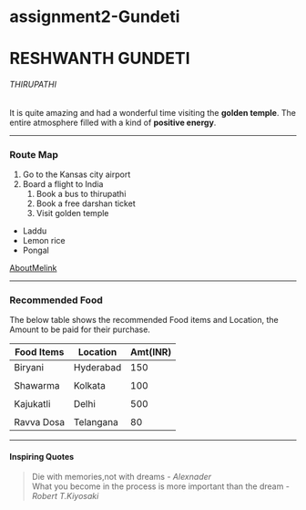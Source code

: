 # assignment2-Gundeti

# RESHWANTH GUNDETI

###### THIRUPATHI

It is quite amazing and had a wonderful time visiting the **golden temple**.
The entire atmosphere filled with a kind of **positive energy**.

---

### Route Map

1. Go to the Kansas city airport   
2. Board a flight to India
    1. Book a bus to thirupathi
    2. Book a free darshan ticket
    3. Visit golden temple      
* Laddu
* Lemon rice
* Pongal

[AboutMelink](AboutMe.md)   

---

###  Recommended Food

The below table shows the recommended Food items and Location, the Amount to be paid for their purchase.

|   Food Items     |      Location      |    Amt(INR)    |
|    ---           |      ---           |     ---        |     
|    Biryani       |      Hyderabad     |  150           |
|                  |                    |                |
|    Shawarma      |     Kolkata        |     100        |
|                  |                    |                |
|    Kajukatli     |     Delhi          |      500       |
|                  |                    |                |
|    Ravva Dosa    |       Telangana    |     80         |

---

#### Inspiring Quotes
> Die with memories,not with dreams - *Alexnader*   
> What you become in the process is more important than the dream - *Robert T.Kiyosaki*



